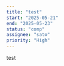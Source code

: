 ```yaml
---
title: "test"
start: "2025-05-21"
end: "2025-05-23"
status: "comp"
assignee: "sato"
priority: "High"
---
```


test
